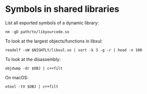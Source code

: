 # Symbols in shared libraries

List all exported symbols of a dynamic library:

```
nm -gD path/to/libyourcode.so
```

To look at the largest objects/functions in libxul:

```
readelf -sW $NIGHTLY/libxul.so | sort -k 3 -g -r | head -n 100
```

To look at the disassembly:

```
objdump -dr $OBJ | c++filt
```

On macOS:

```
otool -tV $OBJ | c++filt
```
